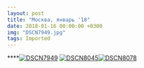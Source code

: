```yaml
---
layout: post
title: "Москва, январь '18"
date: 2018-01-16 00:00:00 +0300
img: "DSCN7949.jpg"
tags: Imported
---
```


****[![DSCN7949](/blog/assets/img/DSCN7949.jpg)](/blog/assets/img/DSCN7949.jpg) [![DSCN8045](/blog/assets/img/DSCN8045.jpg)](/blog/assets/img/DSCN8045.jpg)[![DSCN8078](/blog/assets/img/DSCN8078.jpg)](/blog/assets/img/DSCN8078.jpg)